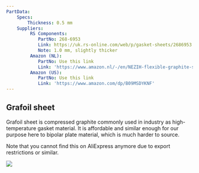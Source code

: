 ```yaml
---
PartData:
    Specs:
        Thickness: 0.5 mm
    Suppliers:
         RS Components:
            PartNo: 268-6953
            Link: https://uk.rs-online.com/web/p/gasket-sheets/2686953
            Note: 1.0 mm, slightly thicker
         Amazon (NL):
            PartNo: Use this link
            Link: 'https://www.amazon.nl/-/en/NEZIH-flexible-graphite-sheet-conductive/dp/B0CF88BKNX'
         Amazon (US):
            PartNo: Use this link
            Link: 'https://www.amazon.com/dp/B09MSDYKNF'
---
```


## Grafoil sheet

Grafoil sheet is compressed graphite commonly used in industry as high-temperature gasket material. It is affordable and similar enough for our purpose here to bipolar plate material, which is much harder to source.

Note that you cannot find this on AliExpress anymore due to export restrictions or similar.

![](images/grafoil_aliexpress.png)

